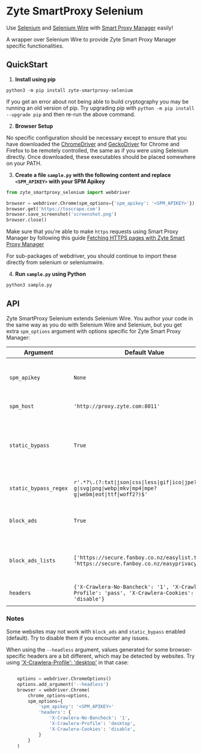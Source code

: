 # Zyte SmartProxy Selenium

Use [Selenium](https://www.selenium.dev/) and [Selenium Wire](https://github.com/wkeeling/selenium-wire) with
[Smart Proxy Manager](https://www.zyte.com/smart-proxy-manager/) easily!

A wrapper over Selenium Wire to provide Zyte Smart Proxy Manager specific functionalities.

## QuickStart

1. **Install using pip**

```
python3 -m pip install zyte-smartproxy-selenium
```

If you get an error about not being able to build cryptography you may be running an old version of pip. Try upgrading pip with `python -m pip install --upgrade pip` and then re-run the above command.

2. **Browser Setup**

No specific configuration should be necessary except to ensure that you have downloaded the [ChromeDriver](https://sites.google.com/chromium.org/driver/) and [GeckoDriver](https://github.com/mozilla/geckodriver/releases) for Chrome and Firefox to be remotely controlled, the same as if you were using Selenium directly. Once downloaded, these executables should be placed somewhere on your PATH.

3. **Create a file `sample.py` with the following content and replace `<SPM_APIKEY>` with your SPM Apikey**

``` python
from zyte_smartproxy_selenium import webdriver

browser = webdriver.Chrome(spm_options={'spm_apikey': '<SPM_APIKEY>'})
browser.get('https://toscrape.com')
browser.save_screenshot('screenshot.png')
browser.close()
```

Make sure that you're able to make `https` requests using Smart Proxy Manager by following this guide [Fetching HTTPS pages with Zyte Smart Proxy Manager](https://docs.zyte.com/smart-proxy-manager/next-steps/fetching-https-pages-with-smart-proxy.html)

For sub-packages of webdriver, you should continue to import these directly from selenium or seleniumwire.

4. **Run `sample.py` using Python**

``` bash
python3 sample.py
```

## API

Zyte SmartProxy Selenium extends Selenium Wire. You author your code in the same way as you do with Selenium Wire and Selenium, but you get extra `spm_options` argument with options specific for Zyte Smart Proxy Manager:

| Argument | Default Value | Description |
|----------|---------------|-------------|
| `spm_apikey` | `None` | Zyte Smart Proxy Manager API key that can be found on your zyte.com account. |
| `spm_host` | `'http://proxy.zyte.com:8011'` | Zyte Smart Proxy Manager proxy host. |
| `static_bypass` | `True` | When `true` Zyte SmartProxy Selenium will skip proxy use for static assets defined by `static_bypass_regex` or pass `false` to use proxy. |
| `static_bypass_regex` | `r'.*?\.(?:txt\|json\|css\|less\|gif\|ico\|jpe?g\|svg\|png\|webp\|mkv\|mp4\|mpe?g\|webm\|eot\|ttf\|woff2?)$'` | Regex to use filtering URLs for `static_bypass`. |
| `block_ads` | `True` | When `true` Zyte SmartProxy Selenium will block ads defined by `block_ads_lists`. |
| `block_ads_lists` | `['https://secure.fanboy.co.nz/easylist.txt', 'https://secure.fanboy.co.nz/easyprivacy.txt']` | [AdBlock lists](https://adblockplus.org/filter-cheatsheet) to be used by Zyte SmartProxy Selenium to block ads |
| `headers` | `{'X-Crawlera-No-Bancheck': '1', 'X-Crawlera-Profile': 'pass', 'X-Crawlera-Cookies': 'disable'}` | List of headers to be appended to requests |

### Notes
Some websites may not work with `block_ads` and `static_bypass` enabled (default). Try to disable them if you encounter any issues.

When using the `--headless` argument, values generated for some browser-specific headers are a bit different, which may be detected by websites. Try using ['X-Crawlera-Profile': 'desktop'](https://docs.zyte.com/smart-proxy-manager.html#x-crawlera-profile) in that case:
``` python

    options = webdriver.ChromeOptions()
    options.add_argument('--headless')
    browser = webdriver.Chrome(
        chrome_options=options,
        spm_options={
            'spm_apikey': '<SPM_APIKEY>'
            'headers': {
                'X-Crawlera-No-Bancheck': '1',
                'X-Crawlera-Profile': 'desktop',
                'X-Crawlera-Cookies': 'disable',
            }
        }
    )
```
